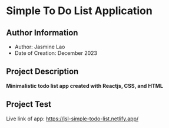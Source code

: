 # Simple To Do List Application

## Author Information
- Author: Jasmine Lao
- Date of Creation: December 2023

## Project Description
**Minimalistic todo list app created with Reactjs, CSS, and HTML**

## Project Test
Live link of app: https://jsl-simple-todo-list.netlify.app/
